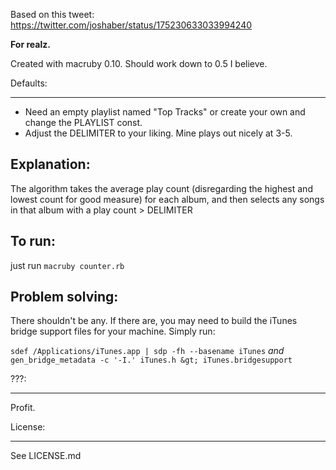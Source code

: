 Based on this tweet: https://twitter.com/joshaber/status/175230633033994240

__For realz.__

Created with macruby 0.10. Should work down to 0.5 I believe.

Defaults:
___
* Need an empty playlist named "Top Tracks" or create your own and change the PLAYLIST const.
* Adjust the DELIMITER to your liking. Mine plays out nicely at 3-5.

Explanation:
---
The algorithm takes the average play count (disregarding the highest and lowest count for good measure) for each album, and then se​​lects any songs in that album with a play count > DELIMITER

To run:
---
just run `macruby counter.rb`

Problem solving:
---
There shouldn't be any.
If there are, you may need to build the iTunes bridge support files for your machine. Simply run:

`sdef /Applications/iTunes.app | sdp -fh --basename iTunes`
_and_
`gen_bridge_metadata -c '-I.' iTunes.h &gt; iTunes.bridgesupport`


???:
___
Profit.

License:
___
See LICENSE.md
